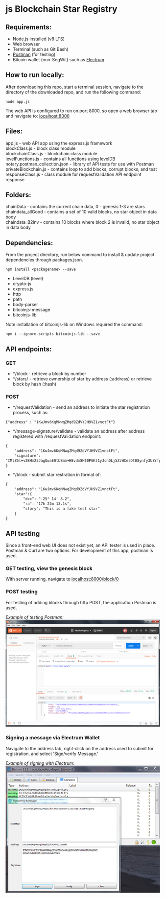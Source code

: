 # js Blockchain Star Registry

## Requirements:

* Node.js installed (v8 LTS)
* Web browser
* Terminal (such as Git Bash)
* [Postman](https://www.getpostman.com/) (for testing)
* Bitcoin wallet (non-SegWit) such as [Electrum](https://electrum.org/#download)

## How to run locally:

After downloading this repo, start a terminal session, navigate to the directory of the downloaded repo, and run the following command:

```
node app.js
```

The web API is configured to run on port 8000, so open a web browser tab and navigate to: [localhost:8000](http://localhost:8000)


## Files:

app.js - web API app using the express.js framework <br>
blockClass.js - block class module<br>
blockchainClass.js - blockchain class module<br>
levelFunctions.js - contains all functions using levelDB <br>
notary.postman_collection.json - library of API tests for use with Postman
privateBlockchain.js - contains loop to add blocks, corrupt blocks, and test <br>
responseClass.js - class module for requestValidation API endpoint response <br>

## Folders:

chainData - contains the current chain data, 0 - genesis 1-3 are stars <br> 
chaindata_allGood - contains a set of 10 valid blocks, no star object in data body <br>
chaindata_B2inv - contains 10 blocks where block 2 is invalid, no star object in data body <br>

## Dependencies:

From the project directory, run below command to install & update project dependencies through packages.json.
```
npm install <packagename> --save
```

* LevelDB (level)
* crypto-js
* express.js
* http
* path
* body-parser
* bitcoinjs-message
* bitcoinjs-lib

Note installation of bitcoinjs-lib on Windows required the command: 

```
npm i --ignore-scripts bitcoinjs-lib --save
```

## API endpoints:

### GET

* */block - retrieve a block by number
* */stars/ - retrieve ownership of star by address (:address) or retrieve block by hash (:hash)

### POST

* */requestValidation - send an address to initiate the star registration process, such as:
```
{"address" : "1KwJmv6KqMNwqZMqd9ZdVYJH9VZ1vnctFt"}
```
* */message-signature/validate - validate an address after address registered with /requestValidation endpoint:
```
{
    "address": "1KwJmv6KqMNwqZMqd9ZdVYJH9VZ1vnctFt",
    "signature": "IMlZ5l+v2BHm23JagQwaE0tbBmm+HEvdm8Ht0PGKl1yJcnDLj5ZzWCesDt08ynfy3UZrfga1jE838NOgMxzLLDa="
}
```
* */block - submit star restration in format of:
```
{
	"address": "1KwJmv6KqMNwqZMqd9ZdVYJH9VZ1vnctFt",
	"star":{
		"dec": "-25° 14' 8.2",
		"ra": "17h 22m 13.1s",
		"story": "This is a fake test star"
	}
}
```

## API testing

Since a front-end web UI does not exist yet, an API tester is used in place.  Postman & Curl are two options.  For development of this app, postman is used.  

### GET testing, view the genesis block
With server running, navigate to [localhost:8000/block/0](http://localhost:8000/block/0)

### POST testing

For testing of adding blocks through http POST, the application Postman is used.  

*Example of testing Postman:*
![alt text][postman]

[postman]: https://github.com/mpUrban/privateBlockchainWithWebAPI/blob/master/postman_POSTtest1.PNG "Postman test example"

### Signing a message via Electrum Wallet

Navigate to the address tab, right-click on the address used to submit for registration, and select 'Sign/verify Message.'  

*Example of signing with Electrum:*
![alt][signing]

[signing]: https://github.com/mpUrban/blockchainNotary/blob/step-3/electrum_signing.PNG "Postman test example"